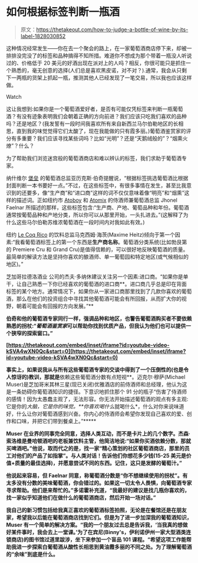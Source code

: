 # 如何根据标签判断一瓶酒

> 原文：<https://thetakeout.com/how-to-judge-a-bottle-of-wine-by-its-label-1828030852>

这种情况经常发生——你在去一个聚会的路上，在一家葡萄酒商店停下来，却被一排排没完没了的标签和品种搞得不知所措。难道你不想成为那个带着一瓶没人听说过的、价格低于 20 美元的好酒出现在派对上的人吗？相反，你很可能只是抓住一个熟悉的，毫无创意的选择(人们总是喜欢黑皮诺，对不对？).通常，我会从只剩下一两瓶的货架上抓起一瓶，推测其他人已经发现了一笔交易，所以我也应该这样做。

Watch

这让我想到:如果你是一个葡萄酒爱好者，是否有可能仅凭标签来判断一瓶葡萄酒？有没有迹象表明我们会朝着正确的方向前进？我们应该只吃我们喜欢的品种吗？还是地区？(我发誓有一段时间我喜欢所有来自新西兰马尔伯勒地区的长相思，直到我的味觉觉得它们太酸了，现在我能做的只有霞多丽。)葡萄酒鉴赏家的评分有多重要？我们应该寻找某些词吗？比如“光明”？还是“天鹅绒般的”？“烟熏火燎”？什么？

为了帮助我们浏览迷宫般的葡萄酒商店和难以辨认的标签，我们求助于葡萄酒专家。

纳什维尔 [堡垒](http://www.bastionnashville.com/) 的葡萄酒总监亚历克斯·伯奇提醒说，“根据标签挑选葡萄酒比根据封面判断一本书要好一点。”不过，在这些标签中，有很多事情在发生，甚至比我意识到的还要多，像“生产商”和“进口商”这样的词不仅仅意味着像“明亮”和“烟熏”这样的描述词。正如纽约市 [Atoboy](http://www.atoboynyc.com/) 和 [Atomix](http://www.atomixnyc.com/) 的侍酒师兼葡萄酒总监 Jhonel Faelnar 所描述的那样，这些标签包含:“生产商、产地、葡萄品种和年份。葡萄酒通常按葡萄品种和产地分类，所以你可以从那里开始，一头扎进去。”(这解释了为什么这些马尔伯勒苏维浓葡萄酒在一段时间内对我如此有效。)

纽约 [Le Coq Rico](http://www.lecoqriconyc.com/) 的饮料总监马克西姆·海茨(Maxime Heitz)倾向于第一个因素:“我看葡萄酒标签上的第一个东西是**生产商名称**。葡萄酒分类系统(比如勃艮第的 Premiere Cru 和 Grand Cru)是值得信赖的，可以很好地反映葡萄酒的质量。最简单的解读方法是坚持你喜欢的酿酒师、单一葡萄园和特定地区(或气候相似的地区)。”

芝加哥拉德洛酒业 公司的杰夫·多纳休建议关注另一个因素:进口商。“如果你是单干，让自己熟悉一下你已经喜欢的葡萄酒的进口商**。进口商几乎总是印在背面标签的某个地方。通常情况下，如果你从一家进口商那里找到了几款你喜欢的葡萄酒，那么在他们的投资组合中寻找其他葡萄酒可能会有所回报，从而扩大你的视野，朝着可能会有回报的方向发展。”**

**伯奇和他的葡萄酒专家同行一样，强调品种和地区，也警告葡萄酒购买者不要依赖熟悉的拐杖:“*葡萄酒鉴赏家*可以帮助你找到优质产品，但我认为他们也可以提供一个狭窄的探索窗口。”**

 **[https://thetakeout.com/embed/inset/iframe?id=youtube-video-kSVA4wXN0Qc&start=0](https://thetakeout.com/embed/inset/iframe?id=youtube-video-kSVA4wXN0Qc&start=0)** 

**事实上，如果说我从与所有这些葡萄酒专家的交谈中得到了一个压倒性的(也是令人惊讶的)教训，那就是**依赖这些葡萄酒分数有点短视**。迈克尔·穆萨(Michael Muser)是芝加哥米其林三星(现已关闭)优雅酒店的前侍酒师和总经理，他认为这是一条妨碍你葡萄酒知识的捷径。下意识地抓住那个 91 分的瓶子“伤害了侍酒师的感情！因为太愚蠢主观了，无法形容。你无法开始描述葡萄酒的观点有多主观:它是你的*大脑，它是你的味觉。**你喜欢喝什么*就喝什么*，什么对你来说味道好，什么让你对葡萄酒感到兴奋。你内心的侍酒师会希望你发现自己喜欢的爱、创作和口味，并把它们带到餐桌上。”*****

**Muser 在业界的同事完全同意，选择人类互动，而不是卡片上的几个数字。杰森·索洛维是曼哈顿酒吧的老板兼饮料主管，他简洁地说:“**如果你买酒依赖分数，那就买啤酒吧。”他说，取而代之的是，找一家“精心策划的社区葡萄酒商店，那里的员工对他们的产品了如指掌”。与人类对话！告诉他们你想花多少钱(15-25 美元是价值+质量的最佳选择)，并愿意尝试不同的东西。记住，这只是发酵的葡萄汁。”****

**他说起来容易，但 Faelnar 同意，称葡萄酒分数是“你不想继续使用的拐杖”。有太多没有分数的美味葡萄酒，你会错过的。如果这一切太令人畏惧，向葡萄酒专家寻求帮助。他们是来帮忙的。”多诺霍补充道，“我最好的建议是找几瓶你喜欢的，找一家似乎知道他们在做什么的葡萄酒商店，然后开始一场对话。”**

**我自己的新习惯包括给我真正喜欢的葡萄酒标签拍照，无论是在餐馆还是在朋友家，希望我以后能在葡萄酒商店找到它们。但是为了进一步加深我的葡萄酒知识，Muser 有一个简单的解决方案。“我的一个朋友过去总是告诉我，‘当我真的想做好某件事时，我会去上一堂课。’为了在宾尼(Binny's，伊利诺伊州一家大型酒类连锁商店)的图书馆过道里跋涉，**坐下来参加一个盲品 101 课程。**“希望这项工作能帮助我进一步探索白葡萄酒从酸性长相思到黄油霞多丽的不同之处。为了理解葡萄酒的“余味”到底是什么。**